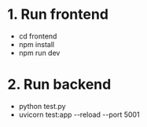 # 1. Run frontend

- cd frontend
- npm install
- npm run dev

# 2. Run backend

- python test.py
- uvicorn test:app --reload --port 5001
